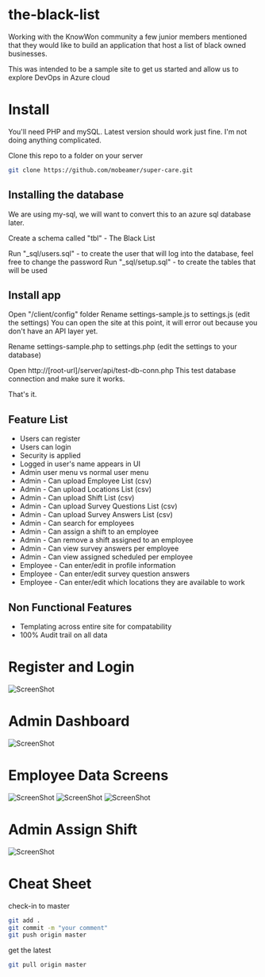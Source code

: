 # the-black-list

Working with the KnowWon community a few junior members mentioned that they would like to build an application that host a list of black owned businesses.

This was intended to be a sample site to get us started and allow us to explore DevOps in Azure cloud

# Install

You'll need PHP and mySQL. Latest version should work just fine. I'm not doing anything complicated.

Clone this repo to a folder on your server

```bash
git clone https://github.com/mobeamer/super-care.git
```

## Installing the database

We are using my-sql, we will want to convert this to an azure sql database later.

Create a schema called "tbl" - The Black List

Run "_sql/users.sql" - to create the user that will log into the database, feel free to change the password
Run "_sql/setup.sql" - to create the tables that will be used

## Install app

Open "/client/config" folder
Rename settings-sample.js to settings.js (edit the settings)
You can open the site at this point, it will error out because you don't have an API layer yet.


Rename settings-sample.php to settings.php (edit the settings to your database)

Open http://[root-url]/server/api/test-db-conn.php
This test database connection and make sure it works.


That's it.


## Feature List

* Users can register
* Users can login
* Security is applied
* Logged in user's name appears in UI
* Admin user menu vs normal user menu
* Admin - Can upload Employee List (csv)
* Admin - Can upload Locations List (csv)
* Admin - Can upload Shift List (csv)
* Admin - Can upload Survey Questions List (csv)
* Admin - Can upload Survey Answers List (csv)
* Admin - Can search for employees
* Admin - Can assign a shift to an employee
* Admin - Can remove a shift assigned to an employee
* Admin - Can view survey answers per employee
* Admin - Can view assigned scheduled per employee
* Employee - Can enter/edit in profile information
* Employee - Can enter/edit survey question answers
* Employee - Can enter/edit which locations they are available to work


## Non Functional Features
* Templating across entire site for compatability
* 100% Audit trail on all data

# Register and Login
![ScreenShot](/screenshots/login.png)

# Admin Dashboard
![ScreenShot](/screenshots/dashboard.png)

# Employee Data Screens
![ScreenShot](/screenshots/employee-profile.png)
![ScreenShot](/screenshots/employee-answers.png)
![ScreenShot](/screenshots/employee-locations.png)

# Admin Assign Shift
![ScreenShot](/screenshots/assign-shift.png)




# Cheat Sheet
 
 check-in to master

 ```bash
 git add .
 git commit -m "your comment"
 git push origin master
```


 get the latest

 ```bash
 git pull origin master
```

